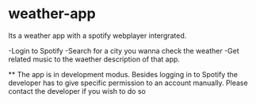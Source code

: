 # weather-app

Its a weather app with a spotify webplayer intergrated. 

-Login to Spotify 
-Search for a city you wanna check the weather 
-Get related music to the waether description of that app.

** The app is in development modus. Besides logging in to Spotify the developer has to give specific permission to an account manually.
Please contact the developer if you wish to do so
